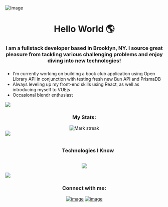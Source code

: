 
 
<!--<img src="https://images.pexels.com/photos/4039921/pexels-photo-4039921.jpeg?auto=compress&cs=tinysrgb&w=1260&h=750&dpr=2" height="300px" width="100%"     background-size="cover"
            background-position="center"/>-->

<div>
  <img src="https://github.com/anastasialukavsky/anastasialukavsky/blob/main/banner.png" alt="Image" >
</div>

 <h1 align="center">Hello World 🌎</h1>

<div id="about-me-section" align="center">
 
### <h3> I am a fullstack developer based in Brooklyn, NY. I source great pleasure from tackling various challenging problems and enjoy diving into new technologies! <h3>
</div>
<ul id="currently-working-on">
 <li>
   I'm currently working on building a book club application using Open Library API in conjunction with testing fresh new Bun API and PrismaDB
 </li>
 <li>
   Always leveling up my front-end skills using React, as well as introducing myself to VUEjs
 </li>
 <li>
   Occasional blendr enthusiast
 </li>
</ul>

<img src="https://raw.githubusercontent.com/andreasbm/readme/master/assets/lines/aqua.png"/>
<!-- <img src="https://user-images.githubusercontent.com/73097560/115834477-dbab4500-a447-11eb-908a-139a6edaec5c.gif"><br> -->


<!-- <img scr="https://64.media.tumblr.com/fecffac2843f4ff54091f583d05b8bd2/tumblr_n7f0bwBqa61shpedgo1_640.gifv"/>

<!--<img src="https://i.gifer.com/Ozf.gif" /><br><br>



<!---<a target="_blank" align="center">
<!--   <img align="right" top="500" height="300" width="400" alt="GIF" src="https://media.tenor.com/D609Ay5PK5QAAAAj/skill-issue-coding.gif"> -->
<!-- </a> -->
<div align="center">
  <h3 align="center">My Stats: </h3>
  <img  title="🔥 Get streak stats for your profile at git.io/streak-stats" alt="Mark streak" src="https://github-readme-streak-stats.herokuapp.com/?user=anastasialukavsky&theme=dark&hide_border=false" /> 
</div>



<img src="https://raw.githubusercontent.com/andreasbm/readme/master/assets/lines/aqua.png"/>
<div id="user-content-toc">
  <ul align="center">
    <summary><h3 style="display: inline-block">Technologies I Know</h3></summary>
  </ul>
</div>
<!--tech stack icons-->
<p align="center">
  <a href="https://skillicons.dev">
    <img src="https://skillicons.dev/icons?i=git,html,css,js,ts,express,nodejs,figma,postgres,sequelize,mongodb,prisma,nginx,docker,postman,vite,webpack,workers,react,redux,tailwind,threejs,electron,blender,figma,vscode" />
  </a>
</p>


<img src="https://raw.githubusercontent.com/andreasbm/readme/master/assets/lines/aqua.png"/>
<h3 align="center">Connect with me:</h3>
<div align="center">

[![image](https://img.shields.io/badge/LinkedIn-0077B5?style=for-the-badge&logo=linkedin&logoColor=white)](https://www.linkedin.com/in/anastasialukavsky/)
[![image](https://img.shields.io/badge/Gmail-D14836?style=for-the-badge&logo=gmail&logoColor=white)](mailto:produtor.anastasialukavsky@gmail.com)
  
</div>



<!--<div align="center">

<!--<a href="https://github.com/anastasialukavsky/">
<!--  <img src=https://github-readme-stats.vercel.app/api/wakatime?username=anastasialukavsky/> -->
<!--   <img src="https://github-readme-stats.vercel.app/api/top-langs?username=anastasialukavsky&show_icons=true&locale=en&layout=compact&line_height=20&title_color=7A7ADB&icon_color=2234AE&text_color=D3D3D3&bg_color=0,000000,130F40" width="375"  alt="anastasialukavsky"/> -->

<!--</a>
</div>

<!--
**anastasialukavsky/anastasialukavsky** is a ✨ _special_ ✨ repository because its `README.md` (this file) appears on your GitHub profile.

Here are some ideas to get you started:

- 🔭 I’m currently working on ...
- 🌱 I’m currently learning ...
- 👯 I’m looking to collaborate on ...
- 🤔 I’m looking for help with ...
- 💬 Ask me about ...
- 📫 How to reach me: ...
- 😄 Pronouns: ...
- ⚡ Fun fact: ...
-->
